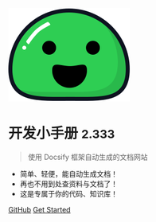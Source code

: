 ![logo](static/icon.svg)

# 开发小手册 <small>2.333</small>

> 使用 Docsify 框架自动生成的文档网站

- 简单、轻便，能自动生成文档！
- 再也不用到处查资料与文档了！
- 这是专属于你的代码、知识库！

[GitHub](https://github.com/hekaiyou/code-dictionary)
[Get Started](/README)